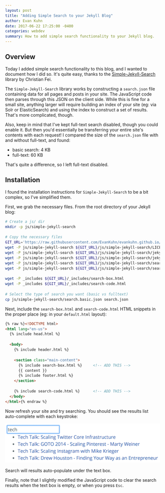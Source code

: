 ```yaml
---
layout: post
title: "Adding Simple Search to your Jekyll Blog"
author: Evan Kuhn
date: 2017-06-22 17:25:00 -0400
categories: webdev
summary: How to add simple search functionality to your Jekyll blog.
---
```


## Overview

Today I added simple search functionality to this blog, and I wanted to document how I did so.  It's quite easy, thanks to the [Simple-Jekyll-Search](https://github.com/christian-fei/Simple-Jekyll-Search) library by Christian Fei.

The `Simple-Jekyll-Search` library works by constructing a `search.json` file containing data for all pages and posts in your site.  The JavaScript code then parses through this JSON on the client side. While this is fine for a small site, anything larger will require building an index of your site (eg: via Solr or ElasticSearch) and using the index to construct a set of results. That's more complicated, though.

Also, keep in mind that I've kept full-text search disabled, though you could enable it. But then you'd essentially be transferring your entire site's contents with each request! I compared the size of the `search.json` file with and without full-text, and found:

- basic search: 4 KB
- full-text: 60 KB

That's quite a difference, so I left full-text disabled.

## Installation

I found the installation instructions for `Simple-Jekyll-Search` to be a bit complex, so I've simplified them.

First, we grab the necessary files.  From the root directory of your Jekyll blog:

```bash
# Create a js/ dir
mkdir -p js/simple-jekyll-search

# Copy the necessary files
GIT_URL='https://raw.githubusercontent.com/EvanKuhn/evankuhn.github.io/master'
wget -P js/simple-jekyll-search ${GIT_URL}/js/simple-jekyll-search/LICENSE.md
wget -P js/simple-jekyll-search ${GIT_URL}/js/simple-jekyll-search/jekyll-search.js
wget -P js/simple-jekyll-search ${GIT_URL}/js/simple-jekyll-search/jekyll-search.min.js
wget -P js/simple-jekyll-search ${GIT_URL}/js/simple-jekyll-search/search.basic.json
wget -P js/simple-jekyll-search ${GIT_URL}/js/simple-jekyll-search/search.fulltext.json

wget -P _includes ${GIT_URL}/_includes/search-box.html
wget -P _includes ${GIT_URL}/_includes/search-code.html

# Select the type of search you want (basic vs fulltext)
cp js/simple-jekyll-search/search.basic.json search.json
```

Next, include the `search-box.html` and `search-code.html` HTML snippets in the proper place (eg: in your `default.html` layout):

```html
{% raw %}<!DOCTYPE html>
<html lang="en-us">
  {% include head.html %}

  <body>
    {% include header.html %}

    <section class="main-content">
      {% include search-box.html %}     <!-- ADD THIS -->
      {{ content }}
      {% include footer.html %}
    </section>

    {% include search-code.html %}      <!-- ADD THIS -->
  </body>
</html>{% endraw %}
```

Now refresh your site and try searching. You should see the results list auto-complete with each keystroke:

<div class="centered-image">
<img src="/images/sample_search_results.png" alt="">
<p>Search will results auto-populate under the text box.</p>
</div>

Finally, note that I slightly modified the JavaScript code to clear the search results when the text box is empty, or when you press `Esc`.
